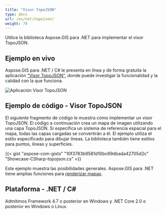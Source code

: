 ```yaml
---
title: "Visor TopoJSON"
type: docs
url: /es/net/topojson/
weight: 70
---
```


Utilice la biblioteca Aspose.GIS para .NET para implementar el visor TopoJSON.

## **Ejemplo en vivo**

Aspose.GIS para .NET / C# le presenta en línea y de forma gratuita la aplicación ["Visor TopoJSON"](https://products.aspose.app/gis/viewer/topojson), donde puede investigar la funcionalidad y la calidad con la que funciona.

![Aplicación Visor TopoJSON](viewer.png)

## **Ejemplo de código - Visor TopoJSON**

El siguiente fragmento de código le muestra cómo implementar un visor TopoJSON. El código a continuación crea un mapa de imagen utilizando una capa TopoJSON. Si especifica un sistema de referencia espacial para el mapa, todas las capas cargadas se convertirán a él.
El ejemplo utiliza el estilo especificado para dibujar líneas. La biblioteca también tiene estilos para puntos, líneas y superficies.

{{< gist "aspose-com-gists" "10f3783b9581d10bc69dbada42705d2c" "Showcase-CSharp-topojson.cs" >}}

Este ejemplo muestra las posibilidades generales. Aspose.GIS para .NET tiene amplias funciones para [renderizar mapas](https://docs.aspose.com/gis/net/map-rendering/).

## **Plataforma - .NET / C#**

Admitimos Framework 4.7 o posterior en Windows y .NET Core 2.0 o posterior en Windows o Linux.

